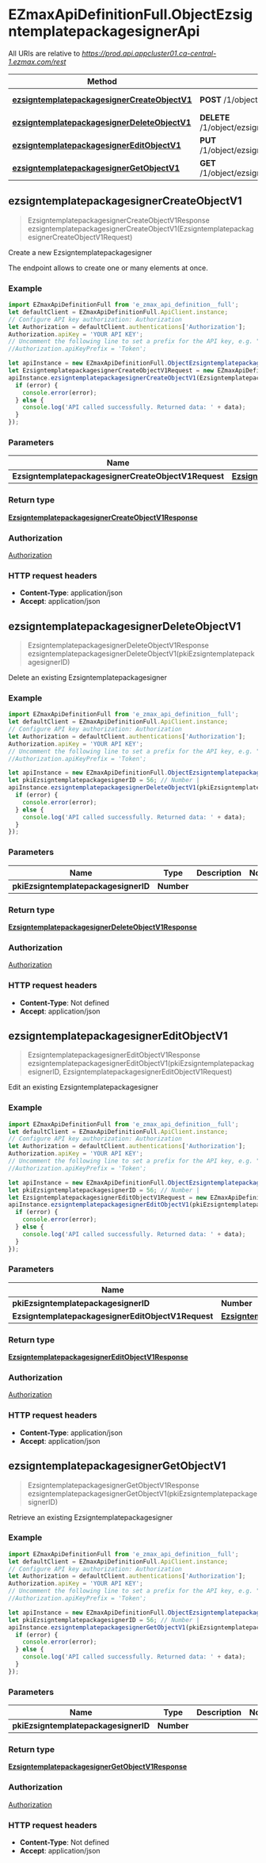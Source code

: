 # EZmaxApiDefinitionFull.ObjectEzsigntemplatepackagesignerApi

All URIs are relative to *https://prod.api.appcluster01.ca-central-1.ezmax.com/rest*

Method | HTTP request | Description
------------- | ------------- | -------------
[**ezsigntemplatepackagesignerCreateObjectV1**](ObjectEzsigntemplatepackagesignerApi.md#ezsigntemplatepackagesignerCreateObjectV1) | **POST** /1/object/ezsigntemplatepackagesigner | Create a new Ezsigntemplatepackagesigner
[**ezsigntemplatepackagesignerDeleteObjectV1**](ObjectEzsigntemplatepackagesignerApi.md#ezsigntemplatepackagesignerDeleteObjectV1) | **DELETE** /1/object/ezsigntemplatepackagesigner/{pkiEzsigntemplatepackagesignerID} | Delete an existing Ezsigntemplatepackagesigner
[**ezsigntemplatepackagesignerEditObjectV1**](ObjectEzsigntemplatepackagesignerApi.md#ezsigntemplatepackagesignerEditObjectV1) | **PUT** /1/object/ezsigntemplatepackagesigner/{pkiEzsigntemplatepackagesignerID} | Edit an existing Ezsigntemplatepackagesigner
[**ezsigntemplatepackagesignerGetObjectV1**](ObjectEzsigntemplatepackagesignerApi.md#ezsigntemplatepackagesignerGetObjectV1) | **GET** /1/object/ezsigntemplatepackagesigner/{pkiEzsigntemplatepackagesignerID} | Retrieve an existing Ezsigntemplatepackagesigner



## ezsigntemplatepackagesignerCreateObjectV1

> EzsigntemplatepackagesignerCreateObjectV1Response ezsigntemplatepackagesignerCreateObjectV1(EzsigntemplatepackagesignerCreateObjectV1Request)

Create a new Ezsigntemplatepackagesigner

The endpoint allows to create one or many elements at once.

### Example

```javascript
import EZmaxApiDefinitionFull from 'e_zmax_api_definition__full';
let defaultClient = EZmaxApiDefinitionFull.ApiClient.instance;
// Configure API key authorization: Authorization
let Authorization = defaultClient.authentications['Authorization'];
Authorization.apiKey = 'YOUR API KEY';
// Uncomment the following line to set a prefix for the API key, e.g. "Token" (defaults to null)
//Authorization.apiKeyPrefix = 'Token';

let apiInstance = new EZmaxApiDefinitionFull.ObjectEzsigntemplatepackagesignerApi();
let EzsigntemplatepackagesignerCreateObjectV1Request = new EZmaxApiDefinitionFull.EzsigntemplatepackagesignerCreateObjectV1Request(); // EzsigntemplatepackagesignerCreateObjectV1Request | 
apiInstance.ezsigntemplatepackagesignerCreateObjectV1(EzsigntemplatepackagesignerCreateObjectV1Request, (error, data, response) => {
  if (error) {
    console.error(error);
  } else {
    console.log('API called successfully. Returned data: ' + data);
  }
});
```

### Parameters


Name | Type | Description  | Notes
------------- | ------------- | ------------- | -------------
 **EzsigntemplatepackagesignerCreateObjectV1Request** | [**EzsigntemplatepackagesignerCreateObjectV1Request**](EzsigntemplatepackagesignerCreateObjectV1Request.md)|  | 

### Return type

[**EzsigntemplatepackagesignerCreateObjectV1Response**](EzsigntemplatepackagesignerCreateObjectV1Response.md)

### Authorization

[Authorization](../README.md#Authorization)

### HTTP request headers

- **Content-Type**: application/json
- **Accept**: application/json


## ezsigntemplatepackagesignerDeleteObjectV1

> EzsigntemplatepackagesignerDeleteObjectV1Response ezsigntemplatepackagesignerDeleteObjectV1(pkiEzsigntemplatepackagesignerID)

Delete an existing Ezsigntemplatepackagesigner



### Example

```javascript
import EZmaxApiDefinitionFull from 'e_zmax_api_definition__full';
let defaultClient = EZmaxApiDefinitionFull.ApiClient.instance;
// Configure API key authorization: Authorization
let Authorization = defaultClient.authentications['Authorization'];
Authorization.apiKey = 'YOUR API KEY';
// Uncomment the following line to set a prefix for the API key, e.g. "Token" (defaults to null)
//Authorization.apiKeyPrefix = 'Token';

let apiInstance = new EZmaxApiDefinitionFull.ObjectEzsigntemplatepackagesignerApi();
let pkiEzsigntemplatepackagesignerID = 56; // Number | 
apiInstance.ezsigntemplatepackagesignerDeleteObjectV1(pkiEzsigntemplatepackagesignerID, (error, data, response) => {
  if (error) {
    console.error(error);
  } else {
    console.log('API called successfully. Returned data: ' + data);
  }
});
```

### Parameters


Name | Type | Description  | Notes
------------- | ------------- | ------------- | -------------
 **pkiEzsigntemplatepackagesignerID** | **Number**|  | 

### Return type

[**EzsigntemplatepackagesignerDeleteObjectV1Response**](EzsigntemplatepackagesignerDeleteObjectV1Response.md)

### Authorization

[Authorization](../README.md#Authorization)

### HTTP request headers

- **Content-Type**: Not defined
- **Accept**: application/json


## ezsigntemplatepackagesignerEditObjectV1

> EzsigntemplatepackagesignerEditObjectV1Response ezsigntemplatepackagesignerEditObjectV1(pkiEzsigntemplatepackagesignerID, EzsigntemplatepackagesignerEditObjectV1Request)

Edit an existing Ezsigntemplatepackagesigner



### Example

```javascript
import EZmaxApiDefinitionFull from 'e_zmax_api_definition__full';
let defaultClient = EZmaxApiDefinitionFull.ApiClient.instance;
// Configure API key authorization: Authorization
let Authorization = defaultClient.authentications['Authorization'];
Authorization.apiKey = 'YOUR API KEY';
// Uncomment the following line to set a prefix for the API key, e.g. "Token" (defaults to null)
//Authorization.apiKeyPrefix = 'Token';

let apiInstance = new EZmaxApiDefinitionFull.ObjectEzsigntemplatepackagesignerApi();
let pkiEzsigntemplatepackagesignerID = 56; // Number | 
let EzsigntemplatepackagesignerEditObjectV1Request = new EZmaxApiDefinitionFull.EzsigntemplatepackagesignerEditObjectV1Request(); // EzsigntemplatepackagesignerEditObjectV1Request | 
apiInstance.ezsigntemplatepackagesignerEditObjectV1(pkiEzsigntemplatepackagesignerID, EzsigntemplatepackagesignerEditObjectV1Request, (error, data, response) => {
  if (error) {
    console.error(error);
  } else {
    console.log('API called successfully. Returned data: ' + data);
  }
});
```

### Parameters


Name | Type | Description  | Notes
------------- | ------------- | ------------- | -------------
 **pkiEzsigntemplatepackagesignerID** | **Number**|  | 
 **EzsigntemplatepackagesignerEditObjectV1Request** | [**EzsigntemplatepackagesignerEditObjectV1Request**](EzsigntemplatepackagesignerEditObjectV1Request.md)|  | 

### Return type

[**EzsigntemplatepackagesignerEditObjectV1Response**](EzsigntemplatepackagesignerEditObjectV1Response.md)

### Authorization

[Authorization](../README.md#Authorization)

### HTTP request headers

- **Content-Type**: application/json
- **Accept**: application/json


## ezsigntemplatepackagesignerGetObjectV1

> EzsigntemplatepackagesignerGetObjectV1Response ezsigntemplatepackagesignerGetObjectV1(pkiEzsigntemplatepackagesignerID)

Retrieve an existing Ezsigntemplatepackagesigner



### Example

```javascript
import EZmaxApiDefinitionFull from 'e_zmax_api_definition__full';
let defaultClient = EZmaxApiDefinitionFull.ApiClient.instance;
// Configure API key authorization: Authorization
let Authorization = defaultClient.authentications['Authorization'];
Authorization.apiKey = 'YOUR API KEY';
// Uncomment the following line to set a prefix for the API key, e.g. "Token" (defaults to null)
//Authorization.apiKeyPrefix = 'Token';

let apiInstance = new EZmaxApiDefinitionFull.ObjectEzsigntemplatepackagesignerApi();
let pkiEzsigntemplatepackagesignerID = 56; // Number | 
apiInstance.ezsigntemplatepackagesignerGetObjectV1(pkiEzsigntemplatepackagesignerID, (error, data, response) => {
  if (error) {
    console.error(error);
  } else {
    console.log('API called successfully. Returned data: ' + data);
  }
});
```

### Parameters


Name | Type | Description  | Notes
------------- | ------------- | ------------- | -------------
 **pkiEzsigntemplatepackagesignerID** | **Number**|  | 

### Return type

[**EzsigntemplatepackagesignerGetObjectV1Response**](EzsigntemplatepackagesignerGetObjectV1Response.md)

### Authorization

[Authorization](../README.md#Authorization)

### HTTP request headers

- **Content-Type**: Not defined
- **Accept**: application/json

